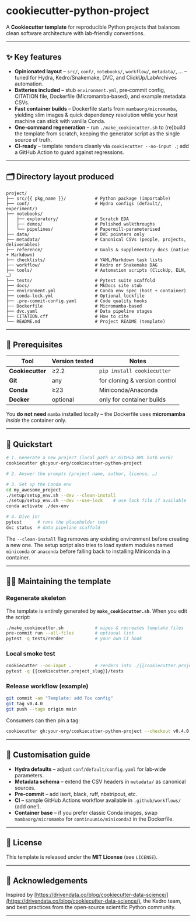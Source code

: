 # cookiecutter-python-project

A **Cookiecutter template** for reproducible Python projects that balances
clean software architecture with lab‑friendly conventions.

---

## ✨ Key features

* **Opinionated layout** – `src/`, `conf/`, `notebooks/`, `workflow/`, `metadata/`, … – tuned for Hydra, Kedro/Snakemake, DVC, and ClickUp/LabArchives automation.
* **Batteries included** – stub `environment.yml`, pre‑commit config, CITATION file, Dockerfile (Micromamba‑based), and example metadata CSVs.
* **Fast container builds** – Dockerfile starts from `mambaorg/micromamba`, yielding slim images & quick dependency resolution while your host machine can stick with vanilla Conda.
* **One‑command regeneration** – run `./make_cookiecutter.sh` to (re)build the template from scratch, keeping the generator script as the single source of truth.
* **CI‑ready** – template renders cleanly via `cookiecutter --no-input .`; add a GitHub Action to guard against regressions.

---

## 🗂  Directory layout produced

```text
project/
├── src/{{ pkg_name }}/           # Python package (importable)
├── conf/                         # Hydra configs (default/, experiment/)
├── notebooks/
│   ├── exploratory/              # Scratch EDA
│   ├── demos/                    # Polished walkthroughs
│   └── pipelines/                # Papermill‑parameterised
├── data/                         # DVC pointers only
├── metadata/                     # Canonical CSVs (people, projects, deliverables)
├── reference/                    # Goals & supplementary docs (native + Markdown)
├── checklists/                   # YAML/Markdown task lists
├── workflow/                     # Kedro or Snakemake DAG
├── tools/                        # Automation scripts (ClickUp, ELN, …)
├── tests/                        # Pytest suite scaffold
├── docs/                         # MkDocs site stub
├── environment.yml               # Conda env spec (host + container)
├── conda-lock.yml                # Optional lockfile
├── .pre-commit-config.yaml       # Code quality hooks
├── Dockerfile                    # Micromamba‑based
├── dvc.yaml                      # Data pipeline stages
├── CITATION.cff                  # How to cite
└── README.md                     # Project README (template)
```

---

## 🔧 Prerequisites

| Tool             | Version tested | Notes                         |
| ---------------- | -------------- | ----------------------------- |
| **Cookiecutter** | ≥2.2           | `pip install cookiecutter`    |
| **Git**          | any            | for cloning & version control |
| **Conda**        | ≥23            | Miniconda/Anaconda            |
| **Docker**       | optional       | only for container builds     |

You **do not need** `mamba` installed locally – the Dockerfile uses **micromamba** *inside* the container only.

---

## 🚀 Quickstart

```bash
# 1. Generate a new project (local path or GitHub URL both work)
cookiecutter gh:your-org/cookiecutter-python-project

# 2. Answer the prompts (project name, author, license, …)

# 3. Set up the Conda env
cd my_awesome_project
./setup/setup_env.sh --dev --clean-install
./setup/setup_env.sh --dev --use-lock    # use lock file if available
conda activate ./dev-env

# 4. Dive in!
pytest      # runs the placeholder test
dvc status  # data pipeline scaffold
```

The `--clean-install` flag removes any existing environment before creating a new one. The setup script also tries to load system modules named `miniconda` or `anaconda` before falling back to installing Miniconda in a container.

---

## 👷‍♀️ Maintaining the template

### Regenerate skeleton

The template is entirely generated by **`make_cookiecutter.sh`**. When you edit the script:

```bash
./make_cookiecutter.sh            # wipes & recreates template files
pre-commit run --all-files        # optional lint
pytest -q tests/render            # your own CI hook
```

### Local smoke test

```bash
cookiecutter --no-input .         # renders into ./{{cookiecutter.project_slug}}
pytest -q {{cookiecutter.project_slug}}/tests
```

### Release workflow (example)

```bash
git commit -am "Template: add Tox config"
git tag v0.4.0
git push --tags origin main
```

Consumers can then pin a tag:

```bash
cookiecutter gh:your-org/cookiecutter-python-project --checkout v0.4.0
```

---

## 📝 Customisation guide

* **Hydra defaults** – adjust `conf/default/config.yaml` for lab‑wide parameters.
* **Metadata schema** – extend the CSV headers in `metadata/` as canonical sources.
* **Pre‑commit** – add isort, black, ruff, nbstripout, etc.
* **CI** – sample GitHub Actions workflow available in `.github/workflows/` (add one!).
* **Container base** – if you prefer classic Conda images, swap `mambaorg/micromamba` for `continuumio/miniconda3` in the Dockerfile.

---

## 📄 License

This template is released under the **MIT License** (see `LICENSE`).

---

## 🙏 Acknowledgements

Inspired by [https://drivendata.co/blog/cookiecutter-data-science/](https://drivendata.co/blog/cookiecutter-data-science/), the Kedro team, and best practices from the open‑source scientific Python community.

---
